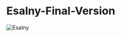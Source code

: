 # Esalny-Final-Version

![Esalny](https://i.ibb.co/sqbDT49/13410855-10207844735729575-200763465-o.jpg)
